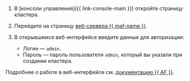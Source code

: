 1. В [консоли управления]({{ link-console-main }}) откройте страницу кластера.
1. Перейдите на страницу [веб-сервера {{ maf-name }}](../../../managed-airflow/concepts/index.md#components).
1. В открывшемся веб-интерфейсе введите данные для авторизации:

   * Логин — `admin`.
   * Пароль — пароль пользователя `admin`, который вы указали при создании кластера.

Подробнее о работе в веб-интерфейсе см. [документацию {{ AF }}](https://airflow.apache.org/docs/apache-airflow/stable/ui.html).
